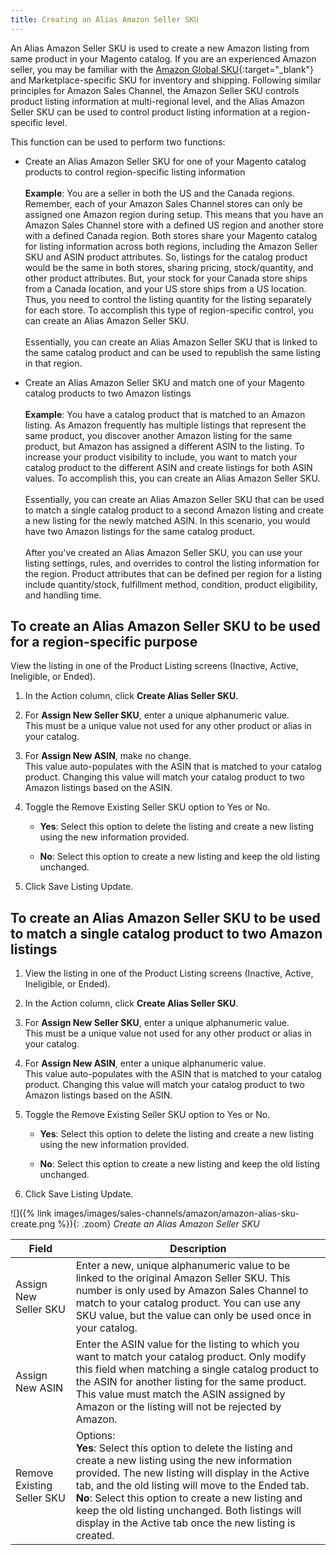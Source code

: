 ```yaml
---
title: Creating an Alias Amazon Seller SKU
---
```



An Alias Amazon Seller SKU is used to create a new Amazon listing from same product in your Magento catalog. If you are an experienced Amazon seller, you may be familiar with the [Amazon Global SKU][1]{:target="_blank"} and Marketplace-specific SKU for inventory and shipping. Following similar principles for Amazon Sales Channel, the Amazon Seller SKU controls product listing information at multi-regional level, and the Alias Amazon Seller SKU can be used to control product listing information at a region-specific level.

This function can be used to perform two functions:

- Create an Alias Amazon Seller SKU for one of your Magento catalog products to control region-specific listing information<br />
<br />**Example**: You are a seller in both the US and the Canada regions. Remember, each of your Amazon Sales Channel stores can only be assigned one Amazon region during setup. This means that you have an Amazon Sales Channel store with a defined US region and another store with a defined Canada region. Both stores share your Magento catalog for listing information across both regions, including the Amazon Seller SKU and ASIN product attributes. So, listings for the catalog product would be the same in both stores, sharing pricing, stock/quantity, and other product attributes. But, your stock for your Canada store ships from a Canada location, and your US store ships from a US location. Thus, you need to control the listing quantity for the listing separately for each store. To accomplish this type of region-specific control, you can create an Alias Amazon Seller SKU.<br />
<br />Essentially, you can create an Alias Amazon Seller SKU that is linked to the same catalog product and can be used to republish the same listing in that region.

- Create an Alias Amazon Seller SKU and match one of your Magento catalog products to two Amazon listings<br />
<br />**Example**: You have a catalog product that is matched to an Amazon listing. As Amazon frequently has multiple listings that represent the same product, you discover another Amazon listing for the same product, but Amazon has assigned a different ASIN to the listing. To increase your product visibility to include, you want to match your catalog product to the different ASIN and create listings for both ASIN values. To accomplish this, you can create an Alias Amazon Seller SKU.<br />
<br />Essentially, you can create an Alias Amazon Seller SKU that can be used to match a single catalog product to a second Amazon listing and create a new listing for the newly matched ASIN. In this scenario, you would have two Amazon listings for the same catalog product.<br />
<br />After you've created an Alias Amazon Seller SKU, you can use your listing settings, rules, and overrides to control the listing information for the region. Product attributes that can be defined per region for a listing include quantity/stock, fulfillment method, condition, product eligibility, and handling time.

## To create an Alias Amazon Seller SKU to be used for a region-specific purpose

View the listing in one of the Product Listing screens (Inactive, Active, Ineligible, or Ended).

1. In the Action column, click **Create Alias Seller SKU**.

1. For **Assign New Seller SKU**, enter a unique alphanumeric value.
<br />This must be a unique value not used for any other product or alias in your catalog.

1. For **Assign New ASIN**, make no change.
<br />This value auto-populates with the ASIN that is matched to your catalog product. Changing this value will match your catalog product to two Amazon listings based on the ASIN.

1. Toggle the Remove Existing Seller SKU option to Yes or No.

   - **Yes**: Select this option to delete the listing and create a new listing using the new information provided.

   - **No**: Select this option to create a new listing and keep the old listing unchanged.

1. Click <span class="btn">Save Listing Update</span>.

## To create an Alias Amazon Seller SKU to be used to match a single catalog product to two Amazon listings

1. View the listing in one of the Product Listing screens (Inactive, Active, Ineligible, or Ended).

1. In the Action column, click **Create Alias Seller SKU**.

1. For **Assign New Seller SKU**, enter a unique alphanumeric value.
<br />This must be a unique value not used for any other product or alias in your catalog.

1. For **Assign New ASIN**, enter a unique alphanumeric value.
<br />This value auto-populates with the ASIN that is matched to your catalog product. Changing this value will match your catalog product to two Amazon listings based on the ASIN.

1. Toggle the Remove Existing Seller SKU option to Yes or No.

   - **Yes**: Select this option to delete the listing and create a new listing using the new information provided.

   - **No**: Select this option to create a new listing and keep the old listing unchanged.

1. Click <span class="btn">Save Listing Update</span>.

![]({% link images/images/sales-channels/amazon/amazon-alias-sku-create.png %}){: .zoom}
_Create an Alias Amazon Seller SKU_

|Field|Description|
|--- |--- |
|Assign New Seller SKU|Enter a new, unique alphanumeric value to be linked to the original Amazon Seller SKU. This number is only used by Amazon Sales Channel to match to your catalog product. You can use any SKU value, but the value can only be used once in your catalog. |
|Assign New ASIN|Enter the ASIN value for the listing to which you want to match your catalog product. Only modify this field when matching a single catalog product to the ASIN for another listing for the same product. This value must match the ASIN assigned by Amazon or the listing will not be rejected by Amazon. |
|Remove Existing Seller SKU|Options:<br/>**Yes**: Select this option to delete the listing and create a new listing using the new information provided. The new listing will display in the Active tab, and the old listing will move to the Ended tab.<br/>**No**: Select this option to create a new listing and keep the old listing unchanged. Both listings will display in the Active tab once the new listing is created. |

[1]: https://sellercentral.amazon.com/gp/help/external/help.html?itemID=201394090&amp;language=en_US&amp;ref=efph_201394090_cont_G201062890
